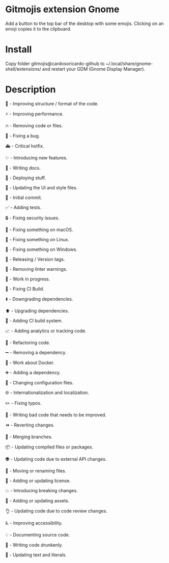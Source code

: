 # Gitmojis extension Gnome
Add a button to the top bar of the desktop with some emojis. Clicking on an emoji copies it to the clipboard.

# Install
Copy folder gitmojis@cardosoricardo-github to ~/.local/share/gnome-shell/extensions/ and restart your GDM (Gnome Display Manager).

# Description
 🎨 - Improving structure / format of the code.
 
 ⚡️ - Improving performance.
 
 🔥 - Removing code or files.
 
 🐛 - Fixing a bug.
 
 🚑 - Critical hotfix.
 
 ✨ - Introducing new features.
 
 📝 - Writing docs.
 
 🚀 - Deploying stuff.
 
 💄 - Updating the UI and style files.
 
 🎉 - Initial commit.
 
 ✅ - Adding tests.
 
 🔒 - Fixing security issues.
 
 🍎 - Fixing something on macOS.
 
 🐧 - Fixing something on Linux.
 
 🏁 - Fixing something on Windows.
 
 🔖 - Releasing / Version tags.
 
 🚨 - Removing linter warnings.
 
 🚧 - Work in progress.
 
 💚 - Fixing CI Build.
 
 ⬇️ - Downgrading dependencies.
 
 ⬆️ - Upgrading dependencies.
 
 👷 - Adding CI build system.
 
 📈 - Adding analytics or tracking code.
 
 🔨 - Refactoring code.
 
 ➖ - Removing a dependency.
 
 🐳 - Work about Docker.
 
 ➕ - Adding a dependency.
 
 🔧 - Changing configuration files.
 
 🌐 - Internationalization and localization.
 
 ✏️ - Fixing typos.
 
 💩 - Writing bad code that needs to be improved.
 
 ⏪ - Reverting changes.
 
 🔀 - Merging branches.
 
 📦 - Updating compiled files or packages.
 
 👽 - Updating code due to external API changes.
 
 🚚 - Moving or renaming files.
 
 📄 - Adding or updating license.
 
 💥 - Introducing breaking changes.
 
 🍱 - Adding or updating assets.
 
 👌 - Updating code due to code review changes.
 
 ♿️ - Improving accessibility.
 
 💡 - Documenting source code.
 
 🍻 - Writing code drunkenly.
 
 💬 - Updating text and literals.
